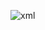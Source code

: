 ![xml](https://github.com/HabibaNiazi/xml-data/assets/146112297/405bb336-8561-46f4-8756-511e65897ad2)
